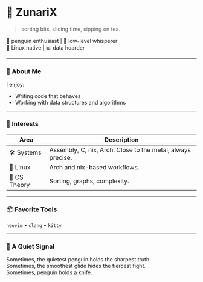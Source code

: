 # 🐧 ZunariX

> sorting bits, slicing time, sipping on tea.

🐧 penguin enthusiast | 💾 low-level whisperer  
📍 Linux native | 📊 data hoarder 

---

### 🌌 About Me

I enjoy:
- Writing code that behaves  
- Working with data structures and algorithms  

---

### 🧪 Interests

| Area           | Description                                                                 |
|----------------|-----------------------------------------------------------------------------|
| 🛠 Systems     | Assembly, C, nix, Arch. Close to the metal, always precise.                 |
| 🐧 Linux       | Arch and nix-based workflows.            |
| 🔬 CS Theory   | Sorting, graphs, complexity.               |

---

### 📦 Favorite Tools

`neovim` • `clang` • `kitty`  

---

### 🧊 A Quiet Signal

Sometimes, the quietest penguin holds the sharpest truth.<br>
Sometimes, the smoothest glide hides the fiercest fight.<br>
Sometimes, penguin holds a knife.


<!-- recursive loop at line 42: zᵤₙₐᵣᵢx -->
